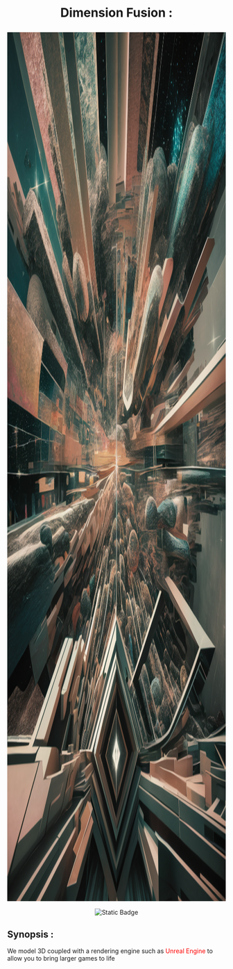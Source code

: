 # <p align="center">Dimension Fusion :</p>

<img src="./assets/img/logo.png" alt="logo" style="width: 100vw; height: 50vh;">


<div align="center">

![Static Badge](https://img.shields.io/badge/10.2.4-blue?style=flat&label=npm&labelColor=red)

</div>

## Synopsis :
We model 3D coupled with a rendering engine such as
<span style="color:red">Unreal Engine</span>
to allow you to bring larger games to life